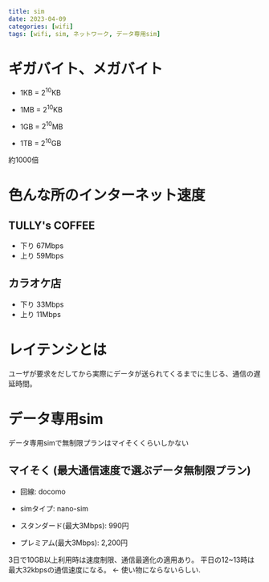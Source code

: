 ```yaml
title: sim
date: 2023-04-09
categories: [wifi]
tags: [wifi, sim, ネットワーク, データ専用sim]
```

# ギガバイト、メガバイト

- $1$KB = $2^{10}$KB

- $1$MB = $2^{10}$KB

- $1$GB = $2^{10}$MB

- $1$TB = $2^{10}$GB

約1000倍


# 色んな所のインターネット速度


## TULLY's COFFEE
- 下り 67Mbps
- 上り 59Mbps

## カラオケ店
- 下り 33Mbps
- 上り 11Mbps


# レイテンシとは

ユーザが要求をだしてから実際にデータが送られてくるまでに生じる、通信の遅延時間。

# データ専用sim
データ専用simで無制限プランはマイそくくらいしかない

## マイそく (最大通信速度で選ぶデータ無制限プラン)
- 回線: docomo
- simタイプ: nano-sim

- スタンダード(最大3Mbps): 990円
- プレミアム(最大3Mbps): 2,200円

3日で10GB以上利用時は速度制限、通信最適化の適用あり。
平日の12~13時は最大32kbpsの通信速度になる。 &larr; 使い物にならないらしい.


